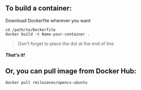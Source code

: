 ## To build a container: ##
Download Dockerfile wherever you want

```
cd /path/to/Dockerfile
docker build -t Name-your-container .
```
> Don't forget to place the dot at the end of line


#### *That's it!* ####

## Or, you can pull image from Docker Hub: ##

```
docker pull rmilovanov/opencv-ubuntu
```
